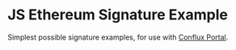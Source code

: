 # JS Ethereum Signature Example

Simplest possible signature examples, for use with [Conflux Portal](https://portal.conflux-chain.org/).
